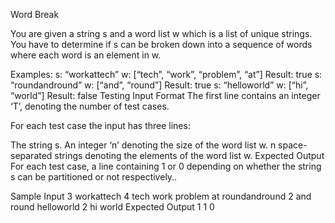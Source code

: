 Word Break


You are given a string s and a word list w which is a list of unique strings. You have to determine if s can be broken down into a sequence of words where each word is an element in w.

Examples:
s: “workattech”
w: [“tech”, “work”, “problem”, “at”]
Result: true
s: “roundandround”
w: [“and”, “round”]
Result: true
s: “helloworld”
w: [“hi”, “world”]
Result: false
Testing
Input Format
The first line contains an integer ‘T’, denoting the number of test cases.

For each test case the input has three lines:

The string s.
An integer ‘n’ denoting the size of the word list w.
n space-separated strings denoting the elements of the word list w.
Expected Output
For each test case, a line containing 1 or 0 depending on whether the string s can be partitioned or not respectively..

Sample Input
3
workattech
4
tech work problem at
roundandround
2
and round
helloworld
2
hi world
Expected Output
1
1
0